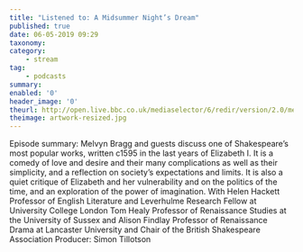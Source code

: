 ```yaml
---
title: "Listened to: A Midsummer Night’s Dream"
published: true
date: 06-05-2019 09:29
taxonomy:
category:
	- stream
tag:
	- podcasts
summary:
enabled: '0'
header_image: '0'
theurl: http://open.live.bbc.co.uk/mediaselector/6/redir/version/2.0/mediaset/audio-nondrm-download/proto/http/vpid/p076v4lx.mp3
theimage: artwork-resized.jpg
--- 
```

Episode summary: Melvyn Bragg and guests discuss one of Shakespeare’s most popular works, written c1595 in the last years of Elizabeth I. It is a comedy of love and desire and their many complications as well as their simplicity, and a reflection on society’s expectations and limits. It is also a quiet critique of Elizabeth and her vulnerability and on the politics of the time, and an exploration of the power of imagination. With Helen Hackett Professor of English Literature and Leverhulme Research Fellow at University College London Tom Healy Professor of Renaissance Studies at the University of Sussex and Alison Findlay Professor of Renaissance Drama at Lancaster University and Chair of the British Shakespeare Association Producer: Simon Tillotson
